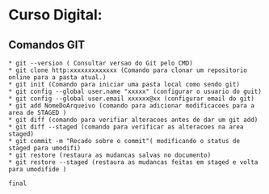 # Curso Digital: 
   ## Comandos GIT
    * git --version ( Consultar versao do Git pelo CMD)
    * git clone http:xxxxxxxxxxxxx (Comando para clonar um repositorio online para a pasta atual.) 
    * git init (Comando para iniciar uma pasta local como sendo git)
    * git config --global user.name "xxxxx" (configurar o usuario do guit)
    * git config --global user.email xxxxxx@xx (configurar email do git)
    * git add NomeDoArqueivo (comando para adicionar modificacoes para a area de STAGED )
    * git diff (comando para verifiar alteracoes antes de dar um git add)
    * git diff --staged (comando para verificar as alteracoes na area staged)
    * git commit -m "Recado sobre o commit"( modificando o status de staged para umodifi)
    * git restore (restaura as mudancas salvas no documento)
    * git restore --staged (restaura as mudancas feitas em staged e volta para umodifide )

    final